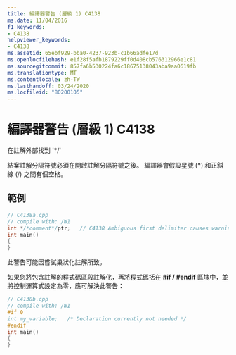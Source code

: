 ```yaml
---
title: 編譯器警告 (層級 1) C4138
ms.date: 11/04/2016
f1_keywords:
- C4138
helpviewer_keywords:
- C4138
ms.assetid: 65ebf929-bba0-4237-923b-c1b66adfe17d
ms.openlocfilehash: e1f28f5afb1879229ff0d408cb576312966e1c81
ms.sourcegitcommit: 857fa6b530224fa6c18675138043aba9aa0619fb
ms.translationtype: MT
ms.contentlocale: zh-TW
ms.lasthandoff: 03/24/2020
ms.locfileid: "80200105"
---
```

# <a name="compiler-warning-level-1-c4138"></a>編譯器警告 (層級 1) C4138

在註解外部找到 '*/'

結案註解分隔符號必須在開啟註解分隔符號之後。 編譯器會假設星號 (<strong>\*</strong>) 和正斜線 (/) 之間有個空格。

## <a name="example"></a>範例

```cpp
// C4138a.cpp
// compile with: /W1
int */*comment*/ptr;   // C4138 Ambiguous first delimiter causes warning
int main()
{
}
```

此警告可能因嘗試巢狀化註解所致。

如果您將包含註解的程式碼區段註解化，再將程式碼括在 **#if / #endif** 區塊中，並將控制運算式設定為零，應可解決此警告：

```cpp
// C4138b.cpp
// compile with: /W1
#if 0
int my_variable;   /* Declaration currently not needed */
#endif
int main()
{
}
```
